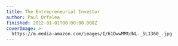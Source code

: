 ```yaml
---
title: The Entrepreneurial Investor
author: Paul Orfalea
finished: 2012-01-01T00:00:00.000Z
coverImage: >-
  https://m.media-amazon.com/images/I/61OwwMMtdNL._SL1360_.jpg
---
```

